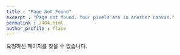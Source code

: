 ```yaml
---
title : "Page Not Found"
excerpt : "Page not found. Your pixels are in another canvas."
permalink : /404.html
author_profile : flase
---
```


요청하신 페이지를 찾을 수 없습니다.

<script>
    var GOOG_FIXURL_LANG = 'en';
    var FOOF_FIXURL_SITE = '{{site.url}}'
</script>
<script
    src="https://linkhelp.clients.google.com/tbproxy/lh/wm/fixurl.js">
</script>